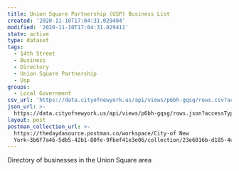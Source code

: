 ```yaml
---
title: Union Square Partnership (USP) Business List
created: '2020-11-10T17:04:31.029404'
modified: '2020-11-10T17:04:31.029411'
state: active
type: dataset
tags:
  - 14th Street
  - Business
  - Directory
  - Union Square Partnership
  - Usp
groups:
  - Local Government
csv_url: 'https://data.cityofnewyork.us/api/views/p6bh-gqsg/rows.csv?accessType=DOWNLOAD'
json_url: >-
  https://data.cityofnewyork.us/api/views/p6bh-gqsg/rows.json?accessType=DOWNLOAD
layout: post
postman_collection_url: >-
  https://thedaydasource.postman.co/workspace/City-of New
  York~3b6f7a46-5db5-42b1-80fe-9fbef41e3e06/collection/23e6016b-d185-4e43-9e2e-8bf225364daf
---
```

Directory of businesses in the Union Square area
